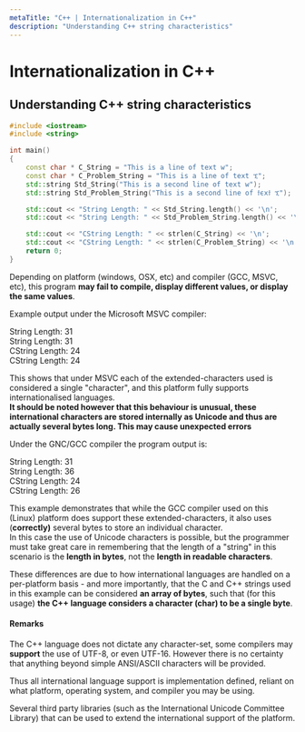 ```yaml
---
metaTitle: "C++ | Internationalization in C++"
description: "Understanding C++ string characteristics"
---
```


# Internationalization in C++



## Understanding C++ string characteristics


```cpp
#include <iostream>
#include <string>

int main()
{
    const char * C_String = "This is a line of text w";
    const char * C_Problem_String = "This is a line of text ኚ";
    std::string Std_String("This is a second line of text w");
    std::string Std_Problem_String("This is a second line of ϯϵxϯ ኚ");

    std::cout << "String Length: " << Std_String.length() << '\n';
    std::cout << "String Length: " << Std_Problem_String.length() << '\n';

    std::cout << "CString Length: " << strlen(C_String) << '\n';
    std::cout << "CString Length: " << strlen(C_Problem_String) << '\n';
    return 0;
}

```

Depending on platform (windows, OSX, etc) and compiler (GCC, MSVC, etc), this program **may fail to compile, display different values, or display the same values**.

Example output under the Microsoft MSVC compiler:

> 
<p>String Length: 31<br />
String Length: 31<br />
CString Length: 24<br />
CString Length: 24</p>


This shows that under MSVC each of the extended-characters used is considered a single "character", and this platform fully supports internationalised languages.<br />
**It should be noted however that this behaviour is unusual, these international characters are stored internally as Unicode and thus are actually several bytes long. **This may cause unexpected errors****

Under the GNC/GCC compiler the program output is:

> 
<p>String Length: 31<br />
String Length: 36<br />
CString Length: 24<br />
CString Length: 26</p>


This example demonstrates that while the GCC compiler used on this (Linux) platform does support these extended-characters, it also uses (**correctly)** several bytes to store an individual character.<br />
In this case the use of Unicode characters is possible, but the programmer must take great care in remembering that the length of a "string" in this scenario is the ****length in bytes****, not the ****length in readable characters****.

These differences are due to how international languages are handled on a per-platform basis - and more importantly, that the C and C++ strings used in this example can be considered ****an array of bytes****, such that (for this usage) ****the C++ language considers a character (char) to be a single byte****.



#### Remarks


The C++ language does not dictate any character-set, some compilers may ****support**** the use of UTF-8, or even UTF-16. However there is no certainty that anything beyond simple ANSI/ASCII characters will be provided.

Thus all international language support is implementation defined, reliant on what platform, operating system, and compiler you may be using.

Several third party libraries (such as the International Unicode Committee Library) that can be used to extend the international support of the platform.


